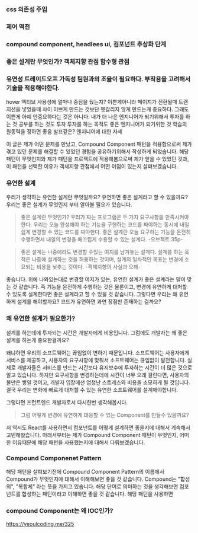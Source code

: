 ### css 의존성 주입
### 제어 역전
### compound component, headlees ui, 컴포넌트 추상화 단계
### 좋은 설계란 무엇인가? 객체지향 관점 함수형 관점
### 유연성 트레이드오프 가독성 팀원과의 조율이 필요하다. 부작용을 고려해서 기술을 적용해야한다.
hover 액티브 사용성에 얼마나 중점을 뒀는지? 이쁜게아니라
페이지가 전환될때 트랜지션을 넣었을때 차이
이쁘게 만드는 것보단 헷갈리지 않게 만드는게 중요하다.
그래도 이쁜게 아예 안중요하다는 것은 아니다.
내가 더 나은 엔지니어가 되기위해서 투자를 하는 것
공부를 하는 것도 투자 투자를 하는 목적도 좋은 엔지니어가 되기위한 것
학습의 원동력을 정하면 좋음 발표같은?
엔지니어에 대한 자세


이 글은 제가 어떤 문제를 만났고, Compound Component 패턴을 적용함으로써 제가 겪고 있던 문제를 해결할 수 있었던 경험을 공유하기위해서 작성하게 되었습니다. 해당 패턴이 무엇인지와 제가 패턴을 프로젝트에 적용해봄으로써 제가 얻을 수 있었던 것과, 이 패턴을 선택한 이유가 객체지향 관점에서 어떤 이점이 있는지 살펴보겠습니다.

### 유연한 설계
우리가 생각하는 유연한 설계란 무엇일까요? 유연하면 좋은 설계라고 할 수 있을까요? 우리는 좋은 설계가 무엇인지 부터 알아볼 필요가 있습니다.

>좋은 설계란 무엇인가? 우리가 짜는 프로그램은 두 가지 요구사항을 만족시켜야 한다. 우리는 오늘 완성해야 하는 기능을 구현하는 코드를 짜야하는 동시에 내일 쉽게 변경할 수 있는 코드를 짜야한다. 좋은 설계란 오늘 요구하는 기능을 온전히 수행하면서 내일의 변경을 매끄럽게 수용할 수 있는 설계다. -오브젝트 35p-

>  좋은 설계는 나중에라도 변경할 수있는 여지를 남겨놓는 설계다. 설계를 하는 목적은 나중에 설계하는 것을 허용하는 것이며, 설계의 일차적인 목표는 변경에 소요되는 비용을 낮추는 것이다. -객체지향의 사실과 오해-

좋습니다. 위에 나와있는대로 변경할 여지가 있는, 유연한 설계가 좋은 설계라는 말이 맞는 것 같습니다. 즉 기능을 온전하게 수행하는 것은 물론이고, 변경에 유연하게 대처할 수 있도록 설계한다면 좋은 설계라고 할 수 있을 것 같습니다. 그렇다면 우리는 왜 유연하게 설계를 해야할까요? 코드가 유연하면 과연 장점만 존재하는 걸까요?

### 왜 유연한 설계가 필요한가?
설계를 하는데에 투자되는 시간은 개발자에게 비용입니다. 그럼에도 개발자는 왜 좋은 설계를 하는게 중요한걸까요? 

왜냐하면 우리의 소프트웨어는 끊임없이 변하기 때문입니다. 소프트웨어는 사용자에게 서비스를 제공하고, 사용자의 요구사항에 맞춰서 소프트웨어는 끊임없이 발전합니다. 
실제로 개발자들은 서비스를 만드는 시간보다 유지보수에 투자하는 시간이 더 많은 것으로 알고 있습니다. 하지만 요구사항을 변경하는데에 시간이 너무 오래 걸린다면, 사용자의 불만은 쌓일 것이고, 개발자 입장에선 엄청난 스트레스와 비용을 소모하게 될 것입니다. 결국 우리는 변화에 빠르게 대처할 수 있는 유연한 소프트웨어를 설계해야합니다.

그렇다면 프런트엔드 개발자로서 다시한번 생각해봅시다.
> 그럼 어떻게 변경에 유연하게 대응할 수 있는 Component를 만들수 있을까요?

 저 역시도 React를 사용하면서 컴포넌트를 어떻게 설계하면 좋을지에 대해서 계속해서 고민해왔습니다. 아래서부터는 제가 Compound Component 패턴이 무엇인지, 어떠한 이유때문에 해당 패턴을 사용했는지에 대해서 다뤄보겠습니다.

### Compound Componenet Pattern
해당 패턴을 살펴보기전에 Compound Component Pattern의 이름에서 Compound가 무엇인지에 대해서 이해해보면 좋을 것 같습니다. Compound는 "합성의", "복합체" 라는 뜻을 가지고 있습니다. 해당 단어로 의미하는 것을 생각해보면 컴포넌트를 합성하는 패턴이라고 이해하면 좋을 것 같습니다. 해당 패턴을 사용하면 

### compound Component는 왜 IOC인가?
https://yeoulcoding.me/325